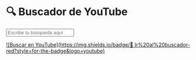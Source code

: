 # 🔍 Buscador de YouTube

<input type="text" placeholder="Escribe tu búsqueda aquí" />

[![Buscar en YouTube](https://img.shields.io/badge/🔎 Ir%20al%20buscador-red?style=for-the-badge&logo=youtube)](https://username.github.io)
